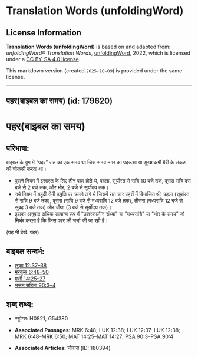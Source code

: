# Translation Words (unfoldingWord)

## License Information

**Translation Words (unfoldingWord)** is based on and adapted from: _unfoldingWord® Translation Words_, [unfoldingWord](https://unfoldingword.org/utw), 2022, which is licensed under a [CC BY-SA 4.0 license](https://creativecommons.org/licenses/by-sa/4.0/legalcode.en).

This markdown version (created `2025-10-09`) is provided under the same license.



--------------------------------

## पहर(बाइबल का समय) (id: 179620)

पहर(बाइबल का समय)
=================

परिभाषा:
--------

बाइबल के युग में “पहर” रात का एक समय था जिस समय नगर का पहरूआ या सुरक्षाकर्मी बैरी के संकट की चौकसी करता था।

* पुराने नियम में इस्राएल के लिए तीन पहर होते थे, पहला, सूर्यास्त से रात्रि 10 बजे तक, दूसरा रात्रि दस बजे से 2 बजे तक, और भोर, 2 बजे से सूर्योदय तक।
* नये नियम में यहूदी रोमी पद्धति पर चलने लगे थे जिसमें रात चार पहरों में विभाजित थी, पहला (सूर्यास्त से रात्रि 9 बजे तक), दूसरा (रात्रि 9 बजे से मध्यरात्रि 12 बजे तक), तीसरा (मध्यरात्रि 12 बजे से सुबह 3 बजे तक) और चौथा (3 बजे से सूर्योदय तक)।
* इसका अनुवाद अधिक सामान्य रूप में “उत्तरकालीन संध्या" या "मध्यरात्रि" या "भोर के समय” जो निर्भर करता है कि किस पहर की चर्चा की जा रही है।

(यह भी देखें: पहर)

बाइबल सन्दर्भ:
--------------

* [लूका 12:37–38](https://ref.ly/Luke12:37-Luke12:38)
* [मरकुस 6:48–50](https://ref.ly/Mark6:48-Mark6:50)
* [मत्ती 14:25–27](https://ref.ly/Matt14:25-Matt14:27)
* [भजन संहिता 90:3–4](rc://*/tn/help/psa/090/003)

शब्द तथ्य:
----------

* स्ट्रोंग्स: H0821, G54380

* **Associated Passages:** MRK 6:48; LUK 12:38; LUK 12:37–LUK 12:38; MRK 6:48–MRK 6:50; MAT 14:25–MAT 14:27; PSA 90:3–PSA 90:4
* **Associated Articles:** चौकस (ID: 180394)

